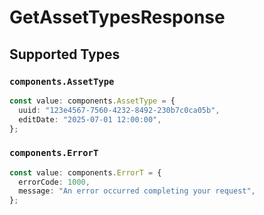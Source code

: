 # GetAssetTypesResponse


## Supported Types

### `components.AssetType`

```typescript
const value: components.AssetType = {
  uuid: "123e4567-7560-4232-8492-230b7c0ca05b",
  editDate: "2025-07-01 12:00:00",
};
```

### `components.ErrorT`

```typescript
const value: components.ErrorT = {
  errorCode: 1000,
  message: "An error occurred completing your request",
};
```

